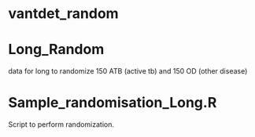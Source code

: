 # vantdet_random
# Long_Random
data for long to randomize 150 ATB (active tb) and 150 OD (other disease)

# Sample_randomisation_Long.R
Script to perform randomization.
